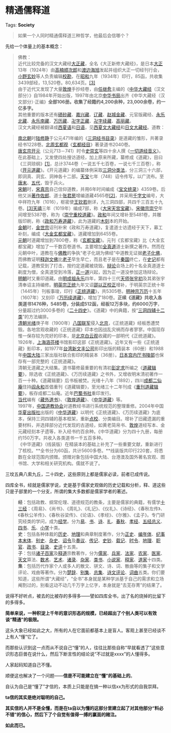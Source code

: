 # 精通儒释道

Tags: **Society**

> 如果一个人同时精通儒释道三种哲学，他最后会信哪个？



先给一个体量上的基本概念：


> 佛教：  
> 近代比较完备的汉文大藏经[大正藏](https://link.zhihu.com/?target=https%3A//zh.m.wikipedia.org/wiki/%25E5%25A4%25A7%25E6%25AD%25A3%25E8%2597%258F)，全名《大正新修大藏经》，是日本[大正](https://link.zhihu.com/?target=https%3A//zh.m.wikipedia.org/wiki/%25E5%25A4%25A7%25E6%25AD%25A3)13年（1924年）由[高楠顺次郎](https://link.zhihu.com/?target=https%3A//zh.m.wikipedia.org/wiki/%25E9%25AB%2598%25E6%25A5%25A0%25E9%25A0%2586%25E6%25AC%25A1%25E9%2583%258E)和[渡边海旭](https://link.zhihu.com/?target=https%3A//zh.m.wikipedia.org/w/index.php%3Ftitle%3D%25E6%25B8%25A1%25E9%2582%258A%25E6%25B5%25B7%25E6%2597%25AD%26action%3Dedit%26redlink%3D1)发起并组织大正一切经刊行会，[小野玄妙](https://link.zhihu.com/?target=https%3A//zh.m.wikipedia.org/wiki/%25E5%25B0%258F%25E9%2587%258E%25E7%258E%2584%25E5%25A6%2599)等人负责编辑[校勘](https://link.zhihu.com/?target=https%3A//zh.m.wikipedia.org/wiki/%25E6%25A0%25A1%25E5%258B%2598)，在[昭和](https://link.zhihu.com/?target=https%3A//zh.m.wikipedia.org/wiki/%25E6%2598%25AD%25E5%2592%258C)九年（1934年）印行，85函，共收集3439部经，13,520卷。80,634页。[[3]](https://link.zhihu.com/?target=https%3A//zh.m.wikipedia.org/wiki/%25E5%25A4%25A7%25E8%2597%258F%25E7%25BB%258F%23cite_note-3)  
> 由于近代又发现了大量[敦煌](https://link.zhihu.com/?target=https%3A//zh.m.wikipedia.org/wiki/%25E6%2595%25A6%25E7%2585%258C)手抄经卷，由[任继愈](https://link.zhihu.com/?target=https%3A//zh.m.wikipedia.org/wiki/%25E4%25BB%25BB%25E7%25BB%25A7%25E6%2584%2588)主编的《[中华大藏经](https://link.zhihu.com/?target=https%3A//zh.m.wikipedia.org/w/index.php%3Ftitle%3D%25E4%25B8%25AD%25E8%258F%25AF%25E5%25A4%25A7%25E8%2597%258F%25E7%25B6%2593%26action%3Dedit%26redlink%3D1)（汉文部分）》自1984年开始出版，1997年由北京[中华书局](https://link.zhihu.com/?target=https%3A//zh.m.wikipedia.org/wiki/%25E4%25B8%25AD%25E5%258D%258E%25E4%25B9%25A6%25E5%25B1%2580%25E6%259C%2589%25E9%2599%2590%25E5%2585%25AC%25E5%258F%25B8)出齐《中华大藏经（汉文部分）·正编》**全部106册。收集了经籍约4,200余种，23,000余卷，约一亿多字。**  
> 其他重要的版本还有[碛砂藏](https://link.zhihu.com/?target=https%3A//zh.m.wikipedia.org/w/index.php%3Ftitle%3D%25E7%25A3%25A7%25E7%25A0%2582%25E8%2597%258F%26action%3Dedit%26redlink%3D1)、[嘉兴藏](https://link.zhihu.com/?target=https%3A//zh.m.wikipedia.org/wiki/%25E5%2598%2589%25E8%2588%2588%25E8%2597%258F)、[辽藏](https://link.zhihu.com/?target=https%3A//zh.m.wikipedia.org/w/index.php%3Ftitle%3D%25E8%25BE%25BD%25E8%2597%258F%26action%3Dedit%26redlink%3D1)、[赵城金藏](https://link.zhihu.com/?target=https%3A//zh.m.wikipedia.org/wiki/%25E8%25B5%25B5%25E5%259F%258E%25E9%2587%2591%25E8%2597%258F)、元官版藏经、[永乐北藏](https://link.zhihu.com/?target=https%3A//zh.m.wikipedia.org/wiki/%25E6%25B0%25B8%25E6%25A8%2582%25E5%258C%2597%25E8%2597%258F)、[永乐南藏](https://link.zhihu.com/?target=https%3A//zh.m.wikipedia.org/w/index.php%3Ftitle%3D%25E6%25B0%25B8%25E4%25B9%2590%25E5%258D%2597%25E8%2597%258F%26action%3Dedit%26redlink%3D1)、[万历藏](https://link.zhihu.com/?target=https%3A//zh.m.wikipedia.org/w/index.php%3Ftitle%3D%25E4%25B8%2587%25E5%258E%2586%25E8%2597%258F%26action%3Dedit%26redlink%3D1)、[卍字正藏](https://link.zhihu.com/?target=https%3A//zh.m.wikipedia.org/w/index.php%3Ftitle%3D%25E5%258D%258D%25E5%25AD%2597%25E6%25AD%25A3%25E8%2597%258F%26action%3Dedit%26redlink%3D1)、[卍字续藏](https://link.zhihu.com/?target=https%3A//zh.m.wikipedia.org/w/index.php%3Ftitle%3D%25E5%258D%258D%25E5%25AD%2597%25E7%25BA%258C%25E8%2597%258F%26action%3Dedit%26redlink%3D1)、[高丽藏](https://link.zhihu.com/?target=https%3A//zh.m.wikipedia.org/wiki/%25E9%25AB%2598%25E9%25BA%2597%25E8%2597%258F)。  
> 汉文大藏经被翻译成[西夏语](https://link.zhihu.com/?target=https%3A//zh.m.wikipedia.org/wiki/%25E8%25A5%25BF%25E5%25A4%258F%25E8%25AF%25AD)和[日语](https://link.zhihu.com/?target=https%3A//zh.m.wikipedia.org/wiki/%25E6%2597%25A5%25E8%25AA%259E)，见[西夏文大藏经](https://link.zhihu.com/?target=https%3A//zh.m.wikipedia.org/w/index.php%3Ftitle%3D%25E8%25A5%25BF%25E5%25A4%258F%25E6%2596%2587%25E5%25A4%25A7%25E8%2597%258F%25E7%25B6%2593%26action%3Dedit%26redlink%3D1)和[日文大藏经](https://link.zhihu.com/?target=https%3A//zh.m.wikipedia.org/w/index.php%3Ftitle%3D%25E6%2597%25A5%25E6%2596%2587%25E5%25A4%25A7%25E8%2597%258F%25E7%25B6%2593%26action%3Dedit%26redlink%3D1)。道教：


> [南北朝](https://link.zhihu.com/?target=https%3A//zh.m.wikipedia.org/wiki/%25E5%258D%2597%25E5%258C%2597%25E6%259C%259D)时[陆修静](https://link.zhihu.com/?target=https%3A//zh.m.wikipedia.org/wiki/%25E9%2599%2586%25E4%25BF%25AE%25E9%259D%2599)于公元471年编的《[三洞经书目录](https://link.zhihu.com/?target=https%3A//zh.m.wikipedia.org/wiki/%25E4%25B8%2589%25E6%25B4%259E%25E7%25BB%258F%25E4%25B9%25A6%25E7%259B%25AE%25E5%25BD%2595)》是道藏的雏形，共著录经书1228卷。[北周](https://link.zhihu.com/?target=https%3A//zh.m.wikipedia.org/wiki/%25E5%258C%2597%25E5%2591%25A8)[玄都观](https://link.zhihu.com/?target=https%3A//zh.m.wikipedia.org/w/index.php%3Ftitle%3D%25E7%258E%2584%25E9%2583%25BD%25E8%25A7%2582%26action%3Dedit%26redlink%3D1)《[玄都经目](https://link.zhihu.com/?target=https%3A//zh.m.wikipedia.org/w/index.php%3Ftitle%3D%25E7%258E%2584%25E9%2583%25BD%25E7%25BB%258F%25E7%259B%25AE%26action%3Dedit%26redlink%3D1)》著录道书2040卷。  
> [唐玄宗](https://link.zhihu.com/?target=https%3A//zh.m.wikipedia.org/wiki/%25E5%2594%2590%25E7%258E%2584%25E5%25AE%2597)[开元](https://link.zhihu.com/?target=https%3A//zh.m.wikipedia.org/wiki/%25E5%25BC%2580%25E5%2585%2583)（公元713－741）时令[史崇玄](https://link.zhihu.com/?target=https%3A//zh.m.wikipedia.org/w/index.php%3Ftitle%3D%25E5%258F%25B2%25E5%25B4%2587%25E7%258E%2584%26action%3Dedit%26redlink%3D1)等四十余人撰《[一切道经音义](https://link.zhihu.com/?target=https%3A//zh.m.wikipedia.org/w/index.php%3Ftitle%3D%25E4%25B8%2580%25E5%2588%2587%25E9%2581%2593%25E7%25BB%258F%25E9%259F%25B3%25E4%25B9%2589%26action%3Dedit%26redlink%3D1)》。在此基础上，又发使四处搜访道经，加上原来所藏，纂修成《道藏》，目曰《三洞琼纲》[[1]](https://link.zhihu.com/?target=https%3A//zh.m.wikipedia.org/wiki/%25E9%2581%2593%25E8%2597%258F%23cite_note-1)，总计3744卷（一说五千七百卷，一说七千三百卷），称《[开元道藏](https://link.zhihu.com/?target=https%3A//zh.m.wikipedia.org/wiki/%25E5%25BC%2580%25E5%2585%2583%25E9%2581%2593%25E8%2597%258F)》。《开元道藏》的编纂体例采取[三洞分类法](https://link.zhihu.com/?target=https%3A//zh.m.wikipedia.org/wiki/%25E4%25B8%2589%25E6%25B4%259E%25E5%2588%2586%25E7%25B1%25BB%25E6%25B3%2595)，分三洞三十六部，即洞真、洞玄、洞神各十二部。[天宝](https://link.zhihu.com/?target=https%3A//zh.m.wikipedia.org/wiki/%25E5%25A4%25A9%25E5%25AE%259D_%28%25E5%2594%2590%25E6%259C%259D%29)七年（748）诏令传写，以广流布。至[唐末](https://link.zhihu.com/?target=https%3A//zh.m.wikipedia.org/wiki/%25E5%2594%2590%25E6%259C%25AB)、[五代](https://link.zhihu.com/?target=https%3A//zh.m.wikipedia.org/wiki/%25E4%25BA%2594%25E4%25BB%25A3)，毁于兵火。  
> [宋朝](https://link.zhihu.com/?target=https%3A//zh.m.wikipedia.org/wiki/%25E5%25AE%258B%25E6%259C%259D)时，[宋真宗](https://link.zhihu.com/?target=https%3A//zh.m.wikipedia.org/wiki/%25E5%25AE%258B%25E7%259C%259F%25E5%25AE%2597)自己信仰道教，并用6年时间编成《[宝文统录](https://link.zhihu.com/?target=https%3A//zh.m.wikipedia.org/w/index.php%3Ftitle%3D%25E5%25AE%259D%25E6%2596%2587%25E7%25BB%259F%25E5%25BD%2595%26action%3Dedit%26redlink%3D1)》4359卷。后他又派[著作佐郎](https://link.zhihu.com/?target=https%3A//zh.m.wikipedia.org/wiki/%25E8%2591%2597%25E4%25BD%259C%25E4%25BD%2590%25E9%2583%258E)、道士[张君房](https://link.zhihu.com/?target=https%3A//zh.m.wikipedia.org/wiki/%25E5%25BC%25A0%25E5%2590%259B%25E6%2588%25BF)增编道藏4565卷[[2]](https://link.zhihu.com/?target=https%3A//zh.m.wikipedia.org/wiki/%25E9%2581%2593%25E8%2597%258F%23cite_note-2)，并采用[千字文](https://link.zhihu.com/?target=https%3A//zh.m.wikipedia.org/wiki/%25E5%258D%2583%25E5%25AD%2597%25E6%2596%2587)编号，大中祥符九年（1016），枢密使[王钦若](https://link.zhihu.com/?target=https%3A//zh.m.wikipedia.org/wiki/%25E7%258E%258B%25E6%25AC%25BD%25E8%258B%25A5)删详，九三洞四部，共四千三百五十九卷。[[3]](https://link.zhihu.com/?target=https%3A//zh.m.wikipedia.org/wiki/%25E9%2581%2593%25E8%2597%258F%23cite_note-3)[天禧](https://link.zhihu.com/?target=https%3A//zh.m.wikipedia.org/wiki/%25E5%25A4%25A9%25E7%25A6%25A7_%28%25E5%258C%2597%25E5%25AE%258B%29)三年（1019年）编成7部，称《[大宋天宫宝藏](https://link.zhihu.com/?target=https%3A//zh.m.wikipedia.org/w/index.php%3Ftitle%3D%25E5%25A4%25A7%25E5%25AE%258B%25E5%25A4%25A9%25E5%25AE%25AB%25E5%25AE%259D%25E8%2597%258F%26action%3Dedit%26redlink%3D1)》。[宋徽宗](https://link.zhihu.com/?target=https%3A//zh.m.wikipedia.org/wiki/%25E5%25AE%258B%25E5%25BE%25BD%25E5%25AE%2597)[崇宁](https://link.zhihu.com/?target=https%3A//zh.m.wikipedia.org/wiki/%25E5%25B4%2587%25E5%25AE%2581)年间增至5387卷，称为《[崇宁重校道藏](https://link.zhihu.com/?target=https%3A//zh.m.wikipedia.org/w/index.php%3Ftitle%3D%25E5%25B4%2587%25E5%25AE%2581%25E9%2587%258D%25E6%25A0%25A1%25E9%2581%2593%25E8%2597%258F%26action%3Dedit%26redlink%3D1)》。[政和](https://link.zhihu.com/?target=https%3A//zh.m.wikipedia.org/wiki/%25E6%2594%25BF%25E5%2592%258C_%28%25E5%25AE%258B%25E5%25BE%25BD%25E5%25AE%2597%29)年间又增补至5481卷，并雕版印刷，称《[政和万寿道藏](https://link.zhihu.com/?target=https%3A//zh.m.wikipedia.org/w/index.php%3Ftitle%3D%25E6%2594%25BF%25E5%2592%258C%25E4%25B8%2587%25E5%25AF%25BF%25E9%2581%2593%25E8%2597%258F%26action%3Dedit%26redlink%3D1)》，此为道藏的[木刻](https://link.zhihu.com/?target=https%3A//zh.m.wikipedia.org/wiki/%25E6%259C%25A8%25E5%2588%25BB)本的开始。  
> [金朝](https://link.zhihu.com/?target=https%3A//zh.m.wikipedia.org/wiki/%25E9%2587%2591%25E6%259C%259D)时，[金世宗](https://link.zhihu.com/?target=https%3A//zh.m.wikipedia.org/wiki/%25E9%2587%2591%25E4%25B8%2596%25E5%25AE%2597)诏刊补宋《政和万寿道藏》，复遣道士访遗经于天下，募工补刻，编成《[大金玄都宝藏](https://link.zhihu.com/?target=https%3A//zh.m.wikipedia.org/wiki/%25E5%25A4%25A7%25E9%2587%2591%25E7%258E%2584%25E9%2583%25BD%25E5%25AE%259D%25E8%2597%258F)》。道藏增加到6455卷。  
> [元朝](https://link.zhihu.com/?target=https%3A//zh.m.wikipedia.org/wiki/%25E5%2585%2583%25E6%259C%259D)时道藏增加到7800卷，称《[玄都宝藏](https://link.zhihu.com/?target=https%3A//zh.m.wikipedia.org/wiki/%25E7%258E%2584%25E9%2583%25BD%25E5%25AE%259D%25E8%2597%258F)》。元刊《玄都宝藏》比《大金玄都宝藏》增加了一千数百卷道书。主要增加[全真道](https://link.zhihu.com/?target=https%3A//zh.m.wikipedia.org/wiki/%25E5%2585%25A8%25E7%259C%259F%25E9%2581%2593)道士新撰之著作。然而在元朝中叶，道教在与[佛教](https://link.zhihu.com/?target=https%3A//zh.m.wikipedia.org/wiki/%25E4%25BD%259B%25E6%2595%2599)的争执“老子化胡为佛经”中道教无证据[老子化佛](https://link.zhihu.com/?target=https%3A//zh.m.wikipedia.org/w/index.php%3Ftitle%3D%25E8%2580%2581%25E5%25AD%2590%25E5%258C%2596%25E4%25BD%259B%26action%3Dedit%26redlink%3D1)，而佛教证明[释迦文佛](https://link.zhihu.com/?target=https%3A//zh.m.wikipedia.org/wiki/%25E9%2587%258B%25E8%25BF%25A6%25E6%2596%2587%25E4%25BD%259B)比[老子](https://link.zhihu.com/?target=https%3A//zh.m.wikipedia.org/wiki/%25E8%2580%2581%25E5%25AD%2590)早生早亡，而且老子是在[秦国](https://link.zhihu.com/?target=https%3A//zh.m.wikipedia.org/wiki/%25E7%25A7%25A6%25E5%259B%25BD)终亡，在[史记](https://link.zhihu.com/?target=https%3A//zh.m.wikipedia.org/wiki/%25E5%258F%25B2%25E8%25AE%25B0)都有记载，道教受到了打击，按约定道藏被烧毁。[辩论](https://link.zhihu.com/?target=https%3A//zh.m.wikipedia.org/wiki/%25E8%25BE%25AF%25E8%25AB%2596)会场上的十名全真道道士剃度为僧，全真道受到冷落，[正一道](https://link.zhihu.com/?target=https%3A//zh.m.wikipedia.org/wiki/%25E6%25AD%25A3%25E4%25B8%2580%25E9%2581%2593)兴起，因为正一道没参加这场辩论。  
> [明朝](https://link.zhihu.com/?target=https%3A//zh.m.wikipedia.org/wiki/%25E6%2598%258E%25E6%259C%259D)时又重印道藏。由[明成祖](https://link.zhihu.com/?target=https%3A//zh.m.wikipedia.org/wiki/%25E6%2598%258E%25E6%2588%2590%25E7%25A5%2596)[永乐](https://link.zhihu.com/?target=https%3A//zh.m.wikipedia.org/wiki/%25E6%25B0%25B8%25E4%25B9%2590_%28%25E6%2598%258E%25E6%259C%259D%29)四年，第四十三代[天师](https://link.zhihu.com/?target=https%3A//zh.m.wikipedia.org/wiki/%25E5%25A4%25A9%25E5%25B8%25AB)[张宇初](https://link.zhihu.com/?target=https%3A//zh.m.wikipedia.org/wiki/%25E5%25BC%25A0%25E5%25AE%2587%25E5%2588%259D)及其弟张宇清奉诏主持编修。[明英宗](https://link.zhihu.com/?target=https%3A//zh.m.wikipedia.org/wiki/%25E6%2598%258E%25E8%258B%25B1%25E5%25AE%2597)[正统](https://link.zhihu.com/?target=https%3A//zh.m.wikipedia.org/wiki/%25E6%25AD%25A3%25E7%25BB%259F_%28%25E5%25B9%25B4%25E5%258F%25B7%29)九年又诏[邵以正](https://link.zhihu.com/?target=https%3A//zh.m.wikipedia.org/w/index.php%3Ftitle%3D%25E9%2582%25B5%25E4%25BB%25A5%25E6%25AD%25A3%26action%3Dedit%26redlink%3D1)[校正](https://link.zhihu.com/?target=https%3A//zh.m.wikipedia.org/wiki/%25E6%25A0%25A1%25E5%25B0%258D)增补，于明英宗正统十年（1445年）刊板事竣，印行《[正统道藏](https://link.zhihu.com/?target=https%3A//zh.m.wikipedia.org/wiki/%25E6%25AD%25A3%25E7%25B5%25B1%25E9%2581%2593%25E8%2597%258F)》，共5305卷。[明神宗](https://link.zhihu.com/?target=https%3A//zh.m.wikipedia.org/wiki/%25E6%2598%258E%25E7%25A5%259E%25E5%25AE%2597)[万历](https://link.zhihu.com/?target=https%3A//zh.m.wikipedia.org/wiki/%25E4%25B8%2587%25E5%258E%2586)十五年（1607年）又刻印《[万历续道藏](https://link.zhihu.com/?target=https%3A//zh.m.wikipedia.org/w/index.php%3Ftitle%3D%25E4%25B8%2587%25E5%258E%2586%25E7%25BB%25AD%25E9%2581%2593%25E8%2597%258F%26action%3Dedit%26redlink%3D1)》，增加了180卷。**正续《道藏》共收入各类道书1476种，5485卷，分装成512函，经板12万多块，约6000万字**，分量超过约3000多卷的《[二十四史](https://link.zhihu.com/?target=https%3A//zh.m.wikipedia.org/wiki/%25E4%25BA%258C%25E5%258D%2581%25E5%259B%259B%25E5%258F%25B2)》。《道藏》中的典籍，按“[三洞四辅十二类](https://link.zhihu.com/?target=https%3A//zh.m.wikipedia.org/wiki/%25E4%25B8%2589%25E6%25B4%259E%25E5%259B%259B%25E8%25BE%2585%25E5%258D%2581%25E4%25BA%258C%25E7%25B1%25BB)”的方法编排。  
> [清朝](https://link.zhihu.com/?target=https%3A//zh.m.wikipedia.org/wiki/%25E6%25B8%2585%25E6%259C%259D)[光绪](https://link.zhihu.com/?target=https%3A//zh.m.wikipedia.org/wiki/%25E5%2585%2589%25E7%25BB%25AA)庚子年（1900年）[八国联军](https://link.zhihu.com/?target=https%3A//zh.m.wikipedia.org/wiki/%25E5%2585%25AB%25E5%259B%25BD%25E8%2581%2594%25E5%2586%259B)侵入[北京](https://link.zhihu.com/?target=https%3A//zh.m.wikipedia.org/wiki/%25E5%258C%2597%25E4%25BA%25AC)，《正统道藏》经板悉遭焚毁。各地宫观收藏的《正统道藏》印本也因战乱灾祸而存者寥寥。中国现存惟一保存较为完好的印本，是[北京](https://link.zhihu.com/?target=https%3A//zh.m.wikipedia.org/wiki/%25E5%258C%2597%25E4%25BA%25AC)[白云观](https://link.zhihu.com/?target=https%3A//zh.m.wikipedia.org/wiki/%25E7%2599%25BD%25E4%25BA%2591%25E8%25A7%2582)收藏的一部明代《正统道藏》。1926年，[上海](https://link.zhihu.com/?target=https%3A//zh.m.wikipedia.org/wiki/%25E4%25B8%258A%25E6%25B5%25B7)[涵芬楼](https://link.zhihu.com/?target=https%3A//zh.m.wikipedia.org/wiki/%25E6%25B6%25B5%25E8%258A%25AC%25E6%25A8%2593)书馆影印这部《正统道藏》。近年又有一些《正统道藏》影印本，如1977年[台湾](https://link.zhihu.com/?target=https%3A//zh.m.wikipedia.org/wiki/%25E5%258F%25B0%25E6%25B9%25BE)[新文丰公司](https://link.zhihu.com/?target=https%3A//zh.m.wikipedia.org/w/index.php%3Ftitle%3D%25E6%2596%25B0%25E6%2596%2587%25E4%25B8%25B0%25E5%2585%25AC%25E5%258F%25B8%26action%3Dedit%26redlink%3D1)影印出版的精装本（60册）和1988年[中国大陆](https://link.zhihu.com/?target=https%3A//zh.m.wikipedia.org/wiki/%25E4%25B8%25AD%25E5%259B%25BD%25E5%25A4%25A7%25E9%2599%2586)三家出版社联合影印的精装本（36册）。[日本](https://link.zhihu.com/?target=https%3A//zh.m.wikipedia.org/wiki/%25E6%2597%25A5%25E6%259C%25AC)[宫内厅](https://link.zhihu.com/?target=https%3A//zh.m.wikipedia.org/wiki/%25E5%25AE%25AB%25E5%2586%2585%25E5%258E%2585)[书陵部](https://link.zhihu.com/?target=https%3A//zh.m.wikipedia.org/wiki/%25E6%259B%25B8%25E9%2599%25B5%25E9%2583%25A8)也保存有一部完整的《正统道藏》。  
> 清朝无道藏之大结集。道书纂修最重要的有清初[彭定求](https://link.zhihu.com/?target=https%3A//zh.m.wikipedia.org/wiki/%25E5%25BD%25AD%25E5%25AE%259A%25E6%25B1%2582)所编之《[道藏辑要](https://link.zhihu.com/?target=https%3A//zh.m.wikipedia.org/wiki/%25E9%2581%2593%25E8%2597%258F%25E8%25BE%2591%25E8%25A6%2581)》，除选收《正统道藏》、《万历续道藏》之书外，又增收明末清初著作一百一十种。《道藏辑要》后书板被焚。光绪十八年（1892），四川[成都](https://link.zhihu.com/?target=https%3A//zh.m.wikipedia.org/wiki/%25E6%2588%2590%25E9%2583%25BD)[二仙庵](https://link.zhihu.com/?target=https%3A//zh.m.wikipedia.org/wiki/%25E4%25BA%258C%25E4%25BB%2599%25E5%25BA%25B5)住持[阎永和](https://link.zhihu.com/?target=https%3A//zh.m.wikipedia.org/w/index.php%3Ftitle%3D%25E9%2598%258E%25E6%25B0%25B8%25E5%2592%258C%26action%3Dedit%26redlink%3D1)首倡重刊《道藏辑要》，至光绪三十二年刊成《[重刊道藏辑要](https://link.zhihu.com/?target=https%3A//zh.m.wikipedia.org/wiki/%25E9%2587%258D%25E5%2588%258A%25E9%2581%2593%25E8%2597%258F%25E8%25BE%2591%25E8%25A6%2581)》，板存成都二仙庵。近年[巴蜀书社](https://link.zhihu.com/?target=https%3A//zh.m.wikipedia.org/w/index.php%3Ftitle%3D%25E5%25B7%25B4%25E8%259C%2580%25E4%25B9%25A6%25E7%25A4%25BE%26action%3Dedit%26redlink%3D1)重印发行。  
> [当代](https://link.zhihu.com/?target=https%3A//zh.m.wikipedia.org/wiki/%25E5%25BD%2593%25E4%25BB%25A3)编有《[藏外道书](https://link.zhihu.com/?target=https%3A//zh.m.wikipedia.org/wiki/%25E8%2597%258F%25E5%25A4%2596%25E9%2581%2593%25E4%25B9%25A6)》、《[敦煌道藏](https://link.zhihu.com/?target=https%3A//zh.m.wikipedia.org/wiki/%25E6%2595%25A6%25E7%2585%258C%25E9%2581%2593%25E8%2597%258F)》、《[中华道藏](https://link.zhihu.com/?target=https%3A//zh.m.wikipedia.org/wiki/%25E4%25B8%25AD%25E5%258D%258E%25E9%2581%2593%25E8%2597%258F)》等。  
> 1997年，[中国道教协会](https://link.zhihu.com/?target=https%3A//zh.m.wikipedia.org/wiki/%25E4%25B8%25AD%25E5%259B%25BD%25E9%2581%2593%25E6%2595%2599%25E5%258D%258F%25E4%25BC%259A)对道教经书进行系统规范的整理重修。2004年中国[华夏出版社](https://link.zhihu.com/?target=https%3A//zh.m.wikipedia.org/wiki/%25E5%258D%258E%25E5%25A4%258F%25E5%2587%25BA%25E7%2589%2588%25E7%25A4%25BE)出版的《[中华道藏](https://link.zhihu.com/?target=https%3A//zh.m.wikipedia.org/wiki/%25E4%25B8%25AD%25E5%258D%258E%25E9%2581%2593%25E8%2597%258F)》以明代《正统道藏》、《万历续道藏》为底本，保持三洞四辅的基本框架，重新[点校](https://link.zhihu.com/?target=https%3A//zh.m.wikipedia.org/wiki/%25E6%25A0%25A1%25E5%25B0%258D)、分类编目。增补了旧藏遗漏的重要材料，并选择部分近代发现的古道经，如黄老简帛书、[敦煌](https://link.zhihu.com/?target=https%3A//zh.m.wikipedia.org/wiki/%25E6%2595%25A6%25E7%2585%258C)道经写本、金元藏经刻本孑遗等，补入经书约百余种。《中华道藏》分为四十九册，每册约150万字。共收入各类道书一千五百多种。  
> 《中华道藏》（线装版）在精装本的基础上补充了一些重要文献，重新进行了核校。**全书分为60函，共计5600多卷。**线装版共印行220套，将悉数在全球范围内颁赠。颁赠对象包括中国大陆、台港澳及国外著名宫观、图书馆、大学和相关研究机构。儒就不说了。

三坟五典八索九丘，二十四史，这些原则上都是儒家必读，前者已成传说。

四库全书，经就是儒家学说，史是基于儒家史观做的历史记载和分析，释、道这些只是子部里的一个分支，所谓的集大多数都是儒家学者的著述。


> **经**：包括政教、纲常伦理、道德规范的教条，主要是儒家的典籍，有儒学[十三经](https://link.zhihu.com/?target=https%3A//zh.m.wikipedia.org/wiki/%25E5%258D%2581%25E4%25B8%2589%25E7%25BB%258F)：《周易》、《尚书》、《周礼》、《礼记》、《仪礼》、《诗经》、《春秋左传》、《春秋公羊传》、《春秋谷梁传》、《论语》、《孝经》、《尔雅》、《孟子》。专门研究经类的学问，成为[经学](https://link.zhihu.com/?target=https%3A//zh.m.wikipedia.org/wiki/%25E7%25BB%258F%25E5%25AD%25A6)。分为[易](https://link.zhihu.com/?target=https%3A//zh.m.wikipedia.org/wiki/%25E6%2598%2593%25E7%25BB%258F)、[书](https://link.zhihu.com/?target=https%3A//zh.m.wikipedia.org/wiki/%25E5%25B0%259A%25E6%259B%25B8)、[诗](https://link.zhihu.com/?target=https%3A//zh.m.wikipedia.org/wiki/%25E8%25AF%2597)、[礼](https://link.zhihu.com/?target=https%3A//zh.m.wikipedia.org/wiki/%25E7%25A4%25BC)、[春秋](https://link.zhihu.com/?target=https%3A//zh.m.wikipedia.org/wiki/%25E6%2598%25A5%25E7%25A7%258B)、[孝经](https://link.zhihu.com/?target=https%3A//zh.m.wikipedia.org/wiki/%25E5%25AD%259D%25E7%25BB%258F)、[五经总义](https://link.zhihu.com/?target=https%3A//zh.m.wikipedia.org/w/index.php%3Ftitle%3D%25E4%25BA%2594%25E7%25BB%258F%25E6%2580%25BB%25E4%25B9%2589%26action%3Dedit%26redlink%3D1)、[四书](https://link.zhihu.com/?target=https%3A//zh.m.wikipedia.org/wiki/%25E5%259B%259B%25E4%25B9%25A6)、[乐](https://link.zhihu.com/?target=https%3A//zh.m.wikipedia.org/wiki/%25E6%25A8%2582)、[小学](https://link.zhihu.com/?target=https%3A//zh.m.wikipedia.org/wiki/%25E5%25B0%258F%25E5%25AD%25A6)十类。  
> **史**：包括各种体裁的[历史](https://link.zhihu.com/?target=https%3A//zh.m.wikipedia.org/wiki/%25E5%258E%2586%25E5%258F%25B2)、[地理](https://link.zhihu.com/?target=https%3A//zh.m.wikipedia.org/wiki/%25E5%259C%25B0%25E7%2590%2586)和典章制度著作，分为[正史](https://link.zhihu.com/?target=https%3A//zh.m.wikipedia.org/wiki/%25E6%25AD%25A3%25E5%258F%25B2)、[编年体](https://link.zhihu.com/?target=https%3A//zh.m.wikipedia.org/wiki/%25E7%25B7%25A8%25E5%25B9%25B4%25E9%25AB%2594)、[纪事本末体](https://link.zhihu.com/?target=https%3A//zh.m.wikipedia.org/wiki/%25E7%25B4%2580%25E4%25BA%258B%25E6%259C%25AC%25E6%259C%25AB%25E9%25AB%2594)、[别史](https://link.zhihu.com/?target=https%3A//zh.m.wikipedia.org/wiki/%25E5%2588%25AB%25E5%258F%25B2)、[杂史](https://link.zhihu.com/?target=https%3A//zh.m.wikipedia.org/wiki/%25E6%259D%2582%25E5%258F%25B2)、[诏令](https://link.zhihu.com/?target=https%3A//zh.m.wikipedia.org/wiki/%25E8%25A9%2594%25E4%25BB%25A4)及[奏议](https://link.zhihu.com/?target=https%3A//zh.m.wikipedia.org/w/index.php%3Ftitle%3D%25E5%25A5%258F%25E8%25AE%25AE%26action%3Dedit%26redlink%3D1)、[传记](https://link.zhihu.com/?target=https%3A//zh.m.wikipedia.org/wiki/%25E4%25BC%25A0%25E8%25AE%25B0)、[史钞](https://link.zhihu.com/?target=https%3A//zh.m.wikipedia.org/w/index.php%3Ftitle%3D%25E5%258F%25B2%25E9%2592%259E%26action%3Dedit%26redlink%3D1)、[载记](https://link.zhihu.com/?target=https%3A//zh.m.wikipedia.org/w/index.php%3Ftitle%3D%25E8%25BD%25BD%25E8%25AE%25B0%26action%3Dedit%26redlink%3D1)、[时令](https://link.zhihu.com/?target=https%3A//zh.m.wikipedia.org/w/index.php%3Ftitle%3D%25E6%2597%25B6%25E4%25BB%25A4%26action%3Dedit%26redlink%3D1)、[地理](https://link.zhihu.com/?target=https%3A//zh.m.wikipedia.org/wiki/%25E5%259C%25B0%25E7%2590%2586)、[职官](https://link.zhihu.com/?target=https%3A//zh.m.wikipedia.org/wiki/%25E8%2581%258C%25E5%25AE%2598)、[政书](https://link.zhihu.com/?target=https%3A//zh.m.wikipedia.org/wiki/%25E6%2594%25BF%25E4%25B9%25A6)、[目录](https://link.zhihu.com/?target=https%3A//zh.m.wikipedia.org/wiki/%25E7%259B%25AE%25E5%25BD%2595)、[史评](https://link.zhihu.com/?target=https%3A//zh.m.wikipedia.org/wiki/%25E5%258F%25B2%25E8%25A9%2595)十五类。  
> **子**：包括[诸子百家](https://link.zhihu.com/?target=https%3A//zh.m.wikipedia.org/wiki/%25E8%25AF%25B8%25E5%25AD%2590%25E7%2599%25BE%25E5%25AE%25B6)及[释](https://link.zhihu.com/?target=https%3A//zh.m.wikipedia.org/wiki/%25E9%2587%258B)[道](https://link.zhihu.com/?target=https%3A//zh.m.wikipedia.org/wiki/%25E9%2581%2593)宗教著作，分为[儒家](https://link.zhihu.com/?target=https%3A//zh.m.wikipedia.org/wiki/%25E5%2584%2592%25E5%25AE%25B6)、[兵家](https://link.zhihu.com/?target=https%3A//zh.m.wikipedia.org/wiki/%25E5%2585%25B5%25E5%25AE%25B6)、[法家](https://link.zhihu.com/?target=https%3A//zh.m.wikipedia.org/wiki/%25E6%25B3%2595%25E5%25AE%25B6)、[农家](https://link.zhihu.com/?target=https%3A//zh.m.wikipedia.org/wiki/%25E5%2586%259C%25E5%25AE%25B6)、[医家](https://link.zhihu.com/?target=https%3A//zh.m.wikipedia.org/wiki/%25E5%258C%25BB%25E5%25AE%25B6)、[天文](https://link.zhihu.com/?target=https%3A//zh.m.wikipedia.org/wiki/%25E5%25A4%25A9%25E6%2596%2587)算法、[数术](https://link.zhihu.com/?target=https%3A//zh.m.wikipedia.org/wiki/%25E6%2595%25B8%25E8%25A1%2593)、[艺术](https://link.zhihu.com/?target=https%3A//zh.m.wikipedia.org/wiki/%25E8%2589%25BA%25E6%259C%25AF)、[诸录](https://link.zhihu.com/?target=https%3A//zh.m.wikipedia.org/w/index.php%3Ftitle%3D%25E8%25AF%25B8%25E5%25BD%2595%26action%3Dedit%26redlink%3D1)、[杂家](https://link.zhihu.com/?target=https%3A//zh.m.wikipedia.org/wiki/%25E6%259D%2582%25E5%25AE%25B6)、[类书](https://link.zhihu.com/?target=https%3A//zh.m.wikipedia.org/wiki/%25E7%25B1%25BB%25E4%25B9%25A6)、[小说家](https://link.zhihu.com/?target=https%3A//zh.m.wikipedia.org/wiki/%25E5%25B0%258F%25E8%25AF%25B4%25E5%25AE%25B6)、[释家](https://link.zhihu.com/?target=https%3A//zh.m.wikipedia.org/wiki/%25E9%2587%258A%25E5%25AE%25B6)、[道家](https://link.zhihu.com/?target=https%3A//zh.m.wikipedia.org/wiki/%25E9%2581%2593%25E5%25AE%25B6)十四类。  
> **集**：包括历代作家个人或多人的散文、骈文、诗、词、散曲等的集子和文学评论、戏曲等著作。分为[楚辞](https://link.zhihu.com/?target=https%3A//zh.m.wikipedia.org/wiki/%25E6%25A5%259A%25E8%25BE%259E)、[别集](https://link.zhihu.com/?target=https%3A//zh.m.wikipedia.org/w/index.php%3Ftitle%3D%25E5%2588%25AB%25E9%259B%2586%26action%3Dedit%26redlink%3D1)、[总集](https://link.zhihu.com/?target=https%3A//zh.m.wikipedia.org/w/index.php%3Ftitle%3D%25E6%2580%25BB%25E9%259B%2586%26action%3Dedit%26redlink%3D1)、[诗文评论](https://link.zhihu.com/?target=https%3A//zh.m.wikipedia.org/w/index.php%3Ftitle%3D%25E8%25AF%2597%25E6%2596%2587%25E8%25AF%2584%25E8%25AB%2596%26action%3Dedit%26redlink%3D1)、[词曲](https://link.zhihu.com/?target=https%3A//zh.m.wikipedia.org/w/index.php%3Ftitle%3D%25E8%25AF%258D%25E6%259B%25B2%26action%3Dedit%26redlink%3D1)五类。你们要知道，这些所谓“大藏经”，“全书”本身就是某种学派基于自己的需求和立场阉割过的，别看这动不动几千万字上亿字，本身就是“去芜存菁”的结果了。

说得不好听点，被去的比被存的多得多——譬如四库全书，出了名的烧掉的比留下的多得多。

**简单来说，一种积淀上千年的意识形态的规模，已经超出了个别人类可以有效谈“精通”的极限。**

这头大象已经如此之大，所有的人在它面前都基本上是盲人。客观上甚至已经谈不上有人“懂”它了。

而那些认识到这一点而从不说自己“懂”的人，往往比那些自称“早就看透了”这些意识形态巨兽在说什么，然后下断言性的结论说“不过就是xxxx”的人懂得多。

人家起码知道自己不懂。

顺便这也解决了一个问题——**信是不可能建立在“懂”的基础上的**。

自认为自己是“懂了”才信的，本质上只能是在搞一种以信xx为形式的自我崇拜。

**ta信的其实是绝对聪明的自己。**

**其实信的人并不是全懂，而是在ta自以为懂的这部分里建立起了对其他部分“料必不错”的信心，然后下了个自觉有值得一搏的赢面的赌注。**

**如此而已。**



